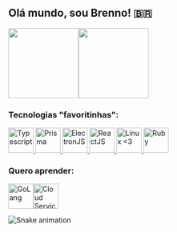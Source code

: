
## Olá mundo, sou Brenno! 🇧🇷
<img height="140" src="https://github-readme-stats.vercel.app/api/top-langs/?username=brennomeneses&hide=css,javascript&exclude_repo=mps-br-automata&layout=compact&theme=onedark" /><img height="140" src="https://c.tenor.com/bwY3sMh9PFoAAAAC/valorant-sova-valorant.gif" />

### Tecnologias "favoritinhas":
<a href="https://github.com/brennomeneses">
<img title="Typescript" height="50" src="https://cdn.jsdelivr.net/gh/devicons/devicon/icons/typescript/typescript-original.svg" /> <img title="Prisma" height="50" src="https://www.freelogovectors.net/wp-content/uploads/2022/01/prisma_logo-freelogovectors.net_.png" /> <img title="ElectronJS" height="50" src="https://cdn.jsdelivr.net/gh/devicons/devicon/icons/electron/electron-original.svg" /> <img title="ReactJS" height="50" src="https://cdn.jsdelivr.net/gh/devicons/devicon/icons/react/react-original.svg" /> <img title="Linux <3" height="50" src="https://cdn.jsdelivr.net/gh/devicons/devicon/icons/linux/linux-original.svg" /> <img title="Ruby" height="50" src="https://cdn.jsdelivr.net/gh/devicons/devicon/icons/ruby/ruby-plain-wordmark.svg" />
</a>

### Quero aprender:
<img title="GoLang" height="50" src="https://cdn.jsdelivr.net/gh/devicons/devicon/icons/go/go-original-wordmark.svg" /><img title="Cloud Services" height="50" src="https://cdn.jsdelivr.net/gh/devicons/devicon/icons/amazonwebservices/amazonwebservices-original.svg" />

![Snake animation](https://github.com/brennomeneses/brennomeneses/blob/output/github-contribution-grid-snake.svg)
